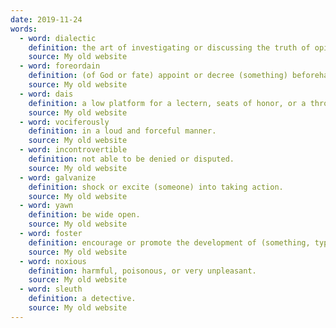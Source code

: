 ```yaml
---
date: 2019-11-24
words:
  - word: dialectic
    definition: the art of investigating or discussing the truth of opinions.
    source: My old website
  - word: foreordain
    definition: (of God or fate) appoint or decree (something) beforehand.
    source: My old website
  - word: dais
    definition: a low platform for a lectern, seats of honor, or a throne.
    source: My old website
  - word: vociferously
    definition: in a loud and forceful manner.
    source: My old website
  - word: incontrovertible
    definition: not able to be denied or disputed.
    source: My old website
  - word: galvanize
    definition: shock or excite (someone) into taking action.
    source: My old website
  - word: yawn
    definition: be wide open.
    source: My old website
  - word: foster
    definition: encourage or promote the development of (something, typically something regarded as good)
    source: My old website
  - word: noxious
    definition: harmful, poisonous, or very unpleasant.
    source: My old website
  - word: sleuth
    definition: a detective.
    source: My old website
---
```

